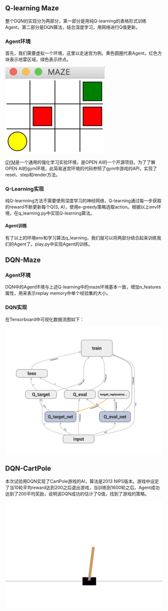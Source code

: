 ## Q-learning Maze

整个DQN的实现分为两部分，第一部分是用纯Q-learning的表格形式训练Agent，第二部分是DQN算法，结合深度学习，用网络进行Q值更新。

### Agent环境

首先，我们需要虚拟一个环境，这里以走迷宫为例。黄色圆圈代表Agent，红色方块表示地雷区域，绿色表示终点。

![maze](https://github.com/jlinbb/jlinbb_image/blob/master/myImage/dqn/maze.png?raw=true)



[GYM](http://gym.openai.com/)是一个通用的强化学习实验环境，是OPEN AI的一个开源项目。为了了解OPEN AI的gym环境，此简易迷宫环境的代码参照了gym中游戏的API，实现了reset、step和render方法。

  

###  Q-Learning实现

纯Q-learnning方法不需要使用深度学习的神经网络，Q-learning通过每一步获取的reward不断更新每个Q(S, A)，使用e-greedy策略选取action。根据以上env环境，在q_learning.py中实现Q-learning算法。

  

#### Agent训练

有了以上的环境env和学习算法q_learning，我们就可以将两部分结合起来训练我们的Agent了。play.py中实现Agent的训练。





## DQN-Maze

### Agent环境

DQN中的Agent环境与上述Q-learning中的maze环境基本一致，增加n_features属性，用来表示replay memory中单个经验集的大小。

   

### DQN实现

在Tensorboard中可视化数据流图如下：

![](https://github.com/jlinbb/jlinbb_image/blob/master/myImage/dqn/graph.png?raw=tru)



## DQN-CartPole

本次试验用DQN实现了CartPole游戏的AI，算法是2013 NIPS版本。游戏中设定了当10轮平均reward达到200之后退出游戏，当训练到1600轮之后，Agent成功达到了200平均奖励，说明该DQN成功的估计了Q值，找到了游戏的策略。

![cartpole](https://github.com/jlinbb/jlinbb_image/blob/master/myImage/dqn/cartpole.png?raw=true)